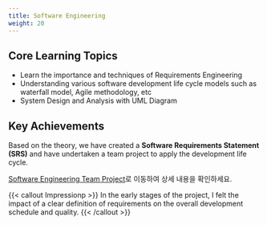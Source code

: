 ```yaml
---
title: Software Engineering
weight: 20
---
```


## Core Learning Topics

* Learn the importance and techniques of Requirements Engineering
* Understanding various software development life cycle models such as waterfall model, Agile methodology, etc
* System Design and Analysis with UML Diagram

## Key Achievements

Based on the theory, we have created a **Software Requirements Statement (SRS)** and have undertaken a team project to apply the development life cycle.

[Software Engineering Team Project](/projects/SW_Project)로 이동하여 상세 내용을 확인하세요.

{{< callout Impressionp >}}
In the early stages of the project, I felt the impact of a clear definition of requirements on the overall development schedule and quality.
{{< /callout >}}
